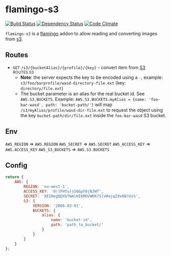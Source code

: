 # flamingo-s3
[![Build Status](https://travis-ci.org/piobyte/flamingo-s3.png?branch=master)](https://travis-ci.org/piobyte/flamingo-s3)
[![Dependency Status](https://david-dm.org/piobyte/flamingo-s3.svg)](https://david-dm.org/piobyte/flamingo-s3)
[![Code Climate](https://codeclimate.com/github/piobyte/flamingo-s3.png)](https://codeclimate.com/github/piobyte/flamingo-s3)

`flamingo-s3` is a [flamingo](https://github.com/piobyte/flamingo) addon to allow reading and converting images from [s3](https://aws.amazon.com/s3/).

## Routes

- `GET` `/s3/{bucketAlias}/{profile}/{key}` - convert item from [S3](https://aws.amazon.com/s3/) <sup>ROUTES.S3</sup>
    - __Note__: the server expects the key to be encoded using a `-`, example: `s3/foo/barprofile/wasd-directory-file.ext` (key: `directory/file.ext`)
    - The bucket parameter is an alias for the real bucket id. See `AWS.S3.BUCKETS`. Example:
    `AWS.S3.BUCKETS.myAlias = {name: 'foo-bar-wasd', path: 'bucket-path/'}` will map `/s3/myAlias/profile/wasd-dir-file.ext`
     to request the object using the key `bucket-path/dir/file.ext` inside the `foo-bar-wasd` S3 bucket.

## Env

`AWS_REGION` => `AWS.REGION`
`AWS_SECRET` => `AWS.SECRET`
`AWS_ACCESS_KEY` => `AWS.ACCESS_KEY`
`AWS_S3_BUCKETS` => `AWS.S3.BUCKETS`

## Config

```js
return {
    AWS: {
        REGION: 'eu-west-1',
        ACCESS_KEY: '0!]FHTu)sSO&ph8jNJWT',
        SECRET: 'XEIHegQ@XbfWAlHI6MOVWKK7S[V#ajqZdx6N!Us%',
        S3: {
            VERSION: '2006-03-01',
            BUCKETS: {
                alias: {
                    name: 'bucket-id',
                    path: 'path_to_bucket/'
                }
            }
        }
    }
};
```